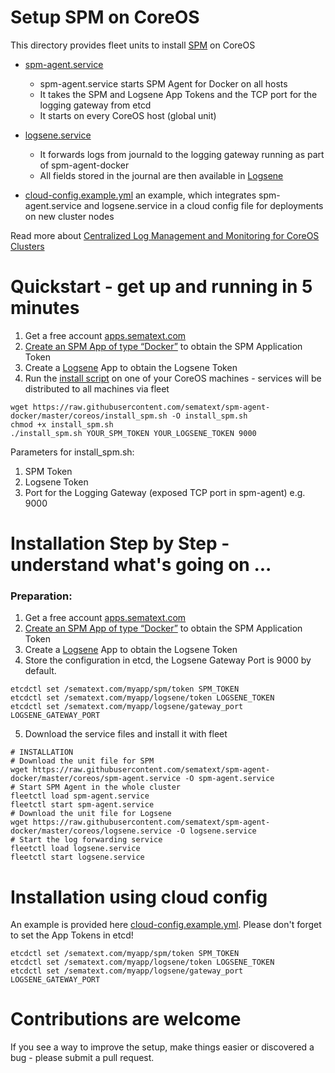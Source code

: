 # Setup SPM on CoreOS

This directory provides fleet units to install [SPM](http://sematext.com/spm/integrations/coreos-monitoring.html) on CoreOS
- [spm-agent.service](https://github.com/sematext/spm-agent-docker/blob/master/coreos/spm-agent.service)

	- spm-agent.service starts SPM Agent for Docker on all hosts 
	- It takes the SPM and Logsene App Tokens and the TCP port for the logging gateway from etcd
	- It starts on every CoreOS host (global unit)
	
- [logsene.service](https://github.com/sematext/spm-agent-docker/blob/master/coreos/spm-agent.service)

	- It forwards logs from journald to the logging gateway running as part of spm-agent-docker 
	- All fields stored in the journal are then available in [Logsene](http://www.sematext.com/logsene/index.html)
	
- [cloud-config.example.yml](https://github.com/sematext/spm-agent-docker/blob/master/coreos/cloud-config.example.yml) an example, which integrates spm-agent.service and logsene.service in a cloud config file for deployments on new cluster nodes

Read more about [Centralized Log Management and Monitoring for CoreOS Clusters](http://blog.sematext.com/2015/07/21/coreos-clusters-centralized-log-management-and-monitoring/)  


# Quickstart - get up and running in 5 minutes

1. Get a free account [apps.sematext.com](https://apps.sematext.com/users-web/register.do)  
2. [Create an SPM App of type “Docker”](https://apps.sematext.com/spm-reports/registerApplication.do) to obtain the SPM Application Token
3. Create a [Logsene](http://www.sematext.com/logsene/) App to obtain the Logsene Token
4. Run the [install script](https://github.com/sematext/spm-agent-docker/blob/master/coreos/install_spm.sh) on one of your CoreOS machines - services will be distributed to all machines via fleet

```
wget https://raw.githubusercontent.com/sematext/spm-agent-docker/master/coreos/install_spm.sh -O install_spm.sh
chmod +x install_spm.sh
./install_spm.sh YOUR_SPM_TOKEN YOUR_LOGSENE_TOKEN 9000
```

Parameters for install_spm.sh:

1. SPM Token
2. Logsene Token
3. Port for the Logging Gateway (exposed TCP port in spm-agent) e.g. 9000

# Installation Step by Step - understand what's going on ...

### Preparation:

1. Get a free account [apps.sematext.com](https://apps.sematext.com/users-web/register.do)  
2. [Create an SPM App of type “Docker”](https://apps.sematext.com/spm-reports/registerApplication.do) to obtain the SPM Application Token
3. Create a [Logsene](http://www.sematext.com/logsene/) App to obtain the Logsene Token
4. Store the configuration in etcd, the Logsene Gateway Port is 9000 by default. 

```
etcdctl set /sematext.com/myapp/spm/token SPM_TOKEN
etcdctl set /sematext.com/myapp/logsene/token LOGSENE_TOKEN
etcdctl set /sematext.com/myapp/logsene/gateway_port LOGSENE_GATEWAY_PORT
```

5. Download the service files and install it with fleet

```
# INSTALLATION
# Download the unit file for SPM
wget https://raw.githubusercontent.com/sematext/spm-agent-docker/master/coreos/spm-agent.service -O spm-agent.service
# Start SPM Agent in the whole cluster
fleetctl load spm-agent.service
fleetctl start spm-agent.service
# Download the unit file for Logsene
wget https://raw.githubusercontent.com/sematext/spm-agent-docker/master/coreos/logsene.service -O logsene.service
# Start the log forwarding service
fleetctl load logsene.service
fleetctl start logsene.service
```

# Installation using cloud config

An example is provided here [cloud-config.example.yml](https://github.com/sematext/spm-agent-docker/blob/master/coreos/cloud-config.example.yml). Please don't forget to set the App Tokens in etcd!

```
etcdctl set /sematext.com/myapp/spm/token SPM_TOKEN
etcdctl set /sematext.com/myapp/logsene/token LOGSENE_TOKEN
etcdctl set /sematext.com/myapp/logsene/gateway_port LOGSENE_GATEWAY_PORT
```

# Contributions are welcome

If you see a way to improve the setup, make things easier or discovered a bug - please submit a pull request.  



